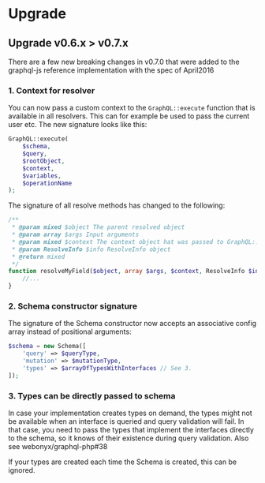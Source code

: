 # Upgrade

## Upgrade v0.6.x > v0.7.x

There are a few new breaking changes in v0.7.0 that were added to the graphql-js reference implementation 
with the spec of April2016

### 1. Context for resolver

You can now pass a custom context to the `GraphQL::execute` function that is available in all resolvers. 
This can for example be used to pass the current user etc. The new signature looks like this:

```php
GraphQL::execute(
    $schema,
    $query,
    $rootObject,
    $context,
    $variables,
    $operationName
);
```

The signature of all resolve methods has changed to the following: 

```php
/**
 * @param mixed $object The parent resolved object
 * @param array $args Input arguments
 * @param mixed $context The context object hat was passed to GraphQL::execute
 * @param ResolveInfo $info ResolveInfo object
 * @return mixed
 */
function resolveMyField($object, array $args, $context, ResolveInfo $info){
    //...
}
```

### 2. Schema constructor signature

The signature of the Schema constructor now accepts an associative config array instead of positional arguments: 

```php
$schema = new Schema([
    'query' => $queryType,
    'mutation' => $mutationType,
    'types' => $arrayOfTypesWithInterfaces // See 3.
]);
```

### 3. Types can be directly passed to schema

In case your implementation creates types on demand, the types might not be available when an interface
is queried and query validation will fail. In that case, you need to pass the types that implement the
interfaces directly to the schema, so it knows of their existence during query validation. 
Also see webonyx/graphql-php#38

If your types are created each time the Schema is created, this can be ignored. 
